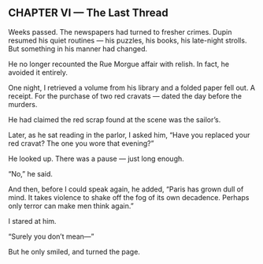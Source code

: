 ## CHAPTER VI — The Last Thread

Weeks passed. The newspapers had turned to fresher crimes. Dupin resumed his quiet routines — his puzzles, his books, his late-night strolls. But something in his manner had changed.

He no longer recounted the Rue Morgue affair with relish. In fact, he avoided it entirely.

One night, I retrieved a volume from his library and a folded paper fell out. A receipt. For the purchase of two red cravats — dated the day before the murders.

He had claimed the red scrap found at the scene was the sailor’s.

Later, as he sat reading in the parlor, I asked him, “Have you replaced your red cravat? The one you wore that evening?”

He looked up. There was a pause — just long enough.

“No,” he said.

And then, before I could speak again, he added, “Paris has grown dull of mind. It takes violence to shake off the fog of its own decadence. Perhaps only terror can make men think again.”

I stared at him.

“Surely you don’t mean—”

But he only smiled, and turned the page.

